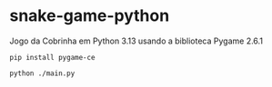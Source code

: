 # snake-game-python
 Jogo da Cobrinha em Python 3.13 usando a biblioteca Pygame 2.6.1

```
pip install pygame-ce
```

```
python ./main.py
```
